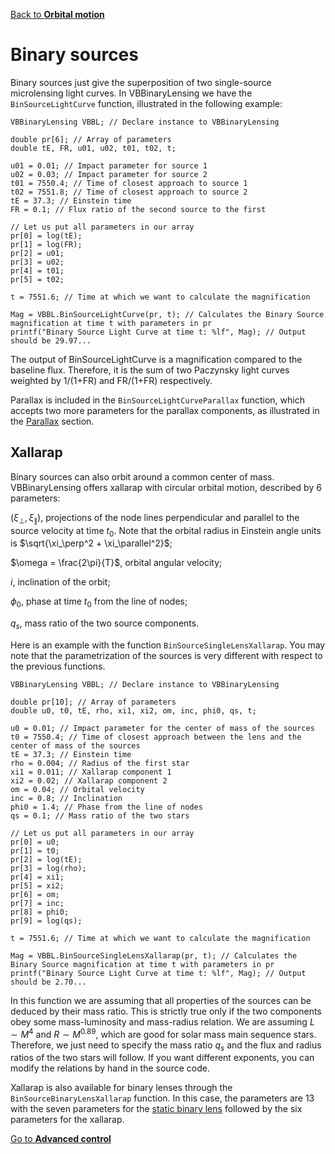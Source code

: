 [Back to **Orbital motion**](OrbitalMotion.md)

# Binary sources

Binary sources just give the superposition of two single-source microlensing light curves. In VBBinaryLensing we have the `BinSourceLightCurve` function, illustrated in the following example:

```
VBBinaryLensing VBBL; // Declare instance to VBBinaryLensing

double pr[6]; // Array of parameters
double tE, FR, u01, u02, t01, t02, t;

u01 = 0.01; // Impact parameter for source 1
u02 = 0.03; // Impact parameter for source 2
t01 = 7550.4; // Time of closest approach to source 1
t02 = 7551.8; // Time of closest approach to source 2
tE = 37.3; // Einstein time
FR = 0.1; // Flux ratio of the second source to the first

// Let us put all parameters in our array
pr[0] = log(tE);
pr[1] = log(FR);
pr[2] = u01;
pr[3] = u02;
pr[4] = t01;
pr[5] = t02;

t = 7551.6; // Time at which we want to calculate the magnification

Mag = VBBL.BinSourceLightCurve(pr, t); // Calculates the Binary Source magnification at time t with parameters in pr
printf("Binary Source Light Curve at time t: %lf", Mag); // Output should be 29.97...
```

The output of BinSourceLightCurve is a magnification compared to the baseline flux. Therefore, it is the sum of two Paczynsky light curves weighted by 1/(1+FR) and FR/(1+FR) respectively.

Parallax is included in the `BinSourceLightCurveParallax` function, which accepts two more parameters for the parallax components, as illustrated in the [Parallax](Parallax.md) section.

## Xallarap

Binary sources can also orbit around a common center of mass. VBBinaryLensing offers xallarap with circular orbital motion, described by 6 parameters:

$(\xi_\perp, \xi_\parallel)$, projections of the node lines perpendicular and parallel to the source velocity at time $t_0$. Note that the orbital radius in Einstein angle units is $\sqrt{\xi_\perp^2 + \xi_\parallel^2}$;

$\omega = \frac{2\pi}{T}$, orbital angular velocity;

$i$, inclination of the orbit;

$\phi_0$, phase at time $t_0$ from the line of nodes;

$q_s$, mass ratio of the two source components.

Here is an example with the function `BinSourceSingleLensXallarap`. You may note that the parametrization of the sources is very different with respect to the previous functions.

```
VBBinaryLensing VBBL; // Declare instance to VBBinaryLensing

double pr[10]; // Array of parameters
double u0, t0, tE, rho, xi1, xi2, om, inc, phi0, qs, t;

u0 = 0.01; // Impact parameter for the center of mass of the sources
t0 = 7550.4; // Time of closest approach between the lens and the center of mass of the sources
tE = 37.3; // Einstein time
rho = 0.004; // Radius of the first star
xi1 = 0.011; // Xallarap component 1
xi2 = 0.02; // Xallarap component 2
om = 0.04; // Orbital velocity
inc = 0.8; // Inclination
phi0 = 1.4; // Phase from the line of nodes
qs = 0.1; // Mass ratio of the two stars

// Let us put all parameters in our array
pr[0] = u0;
pr[1] = t0;
pr[2] = log(tE);
pr[3] = log(rho);
pr[4] = xi1;
pr[5] = xi2;
pr[6] = om;
pr[7] = inc;
pr[8] = phi0;
pr[9] = log(qs);

t = 7551.6; // Time at which we want to calculate the magnification

Mag = VBBL.BinSourceSingleLensXallarap(pr, t); // Calculates the Binary Source magnification at time t with parameters in pr
printf("Binary Source Light Curve at time t: %lf", Mag); // Output should be 2.70...
```

In this function we are assuming that all properties of the sources can be deduced by their mass ratio. This is strictly true only if the two components obey some mass-luminosity and mass-radius relation. We are assuming $L \sim M^4$ and $R \sim M^{0.89}$, which are good for solar mass main sequence stars. Therefore, we just need to specify the mass ratio $q_s$ and the flux and radius ratios of the two stars will follow. If you want different exponents, you can modify the relations by hand in the source code.

Xallarap is also available for binary lenses through the `BinSourceBinaryLensXallarap` function. In this case, the parameters are 13 with the seven parameters for the [static binary lens](BinaryLenses.md) followed by the six parameters for the xallarap.

[Go to **Advanced control**](AdvancedControl.md)
